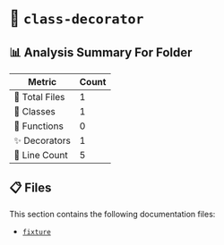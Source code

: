 # 📁 `class-decorator`

## 📊 Analysis Summary For Folder

| Metric | Count |
|--------|-------|
| 📁 Total Files | 1 |
| 🧱 Classes | 1 |
| 🔧 Functions | 0 |
| ✨ Decorators | 1 |
| 🔢 Line Count | 5 |


## 📋 Files

This section contains the following documentation files:

- [`fixture`](./fixture.md)